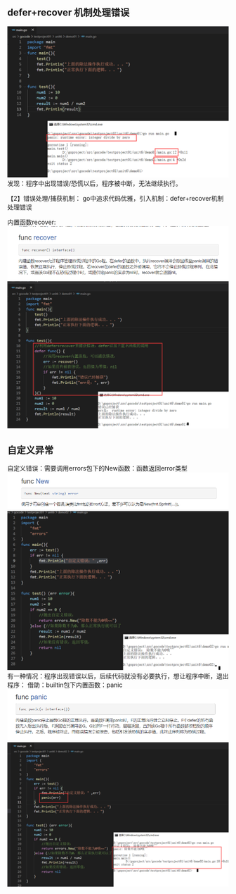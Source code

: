 ## defer+recover 机制处理错误
![img.png](img/img.png)
发现：程序中出现错误/恐慌以后，程序被中断，无法继续执行。

【2】错误处理/捕获机制：
go中追求代码优雅，引入机制：defer+recover机制处理错误

内置函数recover:
![img_1.png](img/img_1.png)
![img_2.png](img/img_2.png)

## 自定义异常
自定义错误：需要调用errors包下的New函数：函数返回error类型
![img_3.png](img/img_3.png)
![img_4.png](img/img_4.png)
有一种情况：程序出现错误以后，后续代码就没有必要执行，想让程序中断，退出程序：
借助：builtin包下内置函数：panic
![img_5.png](img/img_5.png)
![img_6.png](img/img_6.png)
